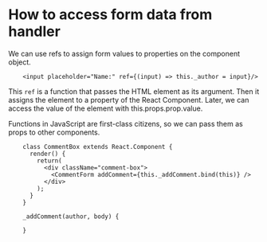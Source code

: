 # How to access form data from handler

We can use refs to assign form values to properties on the component object.

        <input placeholder="Name:" ref={(input) => this._author = input}/>

This `ref` is a function that passes the HTML element as its argument.
Then it assigns the element to a property of the React Component.
Later, we can access the value of the element with this.props.prop.value.

Functions in JavaScript are first-class citizens, so we can pass them as props to other components.

        class CommentBox extends React.Component {
          render() {
            return(
              <div className="comment-box">
                <CommentForm addComment={this._addComment.bind(this)} />
              </div>
            );
          }
        }

        _addComment(author, body) {

        }

